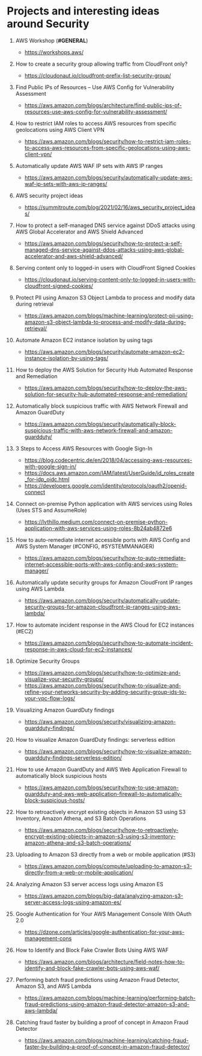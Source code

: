 
# Projects and interesting ideas around Security

1. AWS Workshop (**#GENERAL**)
	- https://workshops.aws/

1. How to create a security group allowing traffic from CloudFront only?
	- https://cloudonaut.io/cloudfront-prefix-list-security-group/

1. Find Public IPs of Resources – Use AWS Config for Vulnerability Assessment
	- https://aws.amazon.com/blogs/architecture/find-public-ips-of-resources-use-aws-config-for-vulnerability-assessment/

1. How to restrict IAM roles to access AWS resources from specific geolocations using AWS Client VPN
	- https://aws.amazon.com/blogs/security/how-to-restrict-iam-roles-to-access-aws-resources-from-specific-geolocations-using-aws-client-vpn/

1. Automatically update AWS WAF IP sets with AWS IP ranges
	- https://aws.amazon.com/blogs/security/automatically-update-aws-waf-ip-sets-with-aws-ip-ranges/

1. AWS security project ideas
	- https://summitroute.com/blog/2021/02/16/aws_security_project_ideas/

1. How to protect a self-managed DNS service against DDoS attacks using AWS Global Accelerator and AWS Shield Advanced
	- https://aws.amazon.com/blogs/security/how-to-protect-a-self-managed-dns-service-against-ddos-attacks-using-aws-global-accelerator-and-aws-shield-advanced/

1. Serving content only to logged-in users with CloudFront Signed Cookies
	- https://cloudonaut.io/serving-content-only-to-logged-in-users-with-cloudfront-signed-cookies/

1. Protect PII using Amazon S3 Object Lambda to process and modify data during retrieval
	- https://aws.amazon.com/blogs/machine-learning/protect-pii-using-amazon-s3-object-lambda-to-process-and-modify-data-during-retrieval/

1. Automate Amazon EC2 instance isolation by using tags
	- https://aws.amazon.com/blogs/security/automate-amazon-ec2-instance-isolation-by-using-tags/

1. How to deploy the AWS Solution for Security Hub Automated Response and Remediation
	- https://aws.amazon.com/blogs/security/how-to-deploy-the-aws-solution-for-security-hub-automated-response-and-remediation/

1. Automatically block suspicious traffic with AWS Network Firewall and Amazon GuardDuty
	- https://aws.amazon.com/blogs/security/automatically-block-suspicious-traffic-with-aws-network-firewall-and-amazon-guardduty/

1. 3 Steps to Access AWS Resources with Google Sign-In
	- https://blog.codecentric.de/en/2018/04/accessing-aws-resources-with-google-sign-in/
	- https://docs.aws.amazon.com/IAM/latest/UserGuide/id_roles_create_for-idp_oidc.html
	- https://developers.google.com/identity/protocols/oauth2/openid-connect

1. Connect on-premise Python application with AWS services using Roles (Uses STS and AssumeRole)
	- https://lvthillo.medium.com/connect-on-premise-python-application-with-aws-services-using-roles-8b24ab4872e6

1. How to auto-remediate internet accessible ports with AWS Config and AWS System Manager (#CONFIG, #SYSTEMMANAGER)
	- https://aws.amazon.com/blogs/security/how-to-auto-remediate-internet-accessible-ports-with-aws-config-and-aws-system-manager/
	
1. Automatically update security groups for Amazon CloudFront IP ranges using AWS Lambda
	- https://aws.amazon.com/blogs/security/automatically-update-security-groups-for-amazon-cloudfront-ip-ranges-using-aws-lambda/
	
1. How to automate incident response in the AWS Cloud for EC2 instances (#EC2)
	- https://aws.amazon.com/blogs/security/how-to-automate-incident-response-in-aws-cloud-for-ec2-instances/
	
1. Optimize Security Groups
	- https://aws.amazon.com/blogs/security/how-to-optimize-and-visualize-your-security-groups/
	- https://aws.amazon.com/blogs/security/how-to-visualize-and-refine-your-networks-security-by-adding-security-group-ids-to-your-vpc-flow-logs/
	
1. Visualizing Amazon GuardDuty findings
	- https://aws.amazon.com/blogs/security/visualizing-amazon-guardduty-findings/
	
1. How to visualize Amazon GuardDuty findings: serverless edition
	- https://aws.amazon.com/blogs/security/how-to-visualize-amazon-guardduty-findings-serverless-edition/
		
1. How to use Amazon GuardDuty and AWS Web Application Firewall to automatically block suspicious hosts
	- https://aws.amazon.com/blogs/security/how-to-use-amazon-guardduty-and-aws-web-application-firewall-to-automatically-block-suspicious-hosts/
	
1. How to retroactively encrypt existing objects in Amazon S3 using S3 Inventory, Amazon Athena, and S3 Batch Operations
	- https://aws.amazon.com/blogs/security/how-to-retroactively-encrypt-existing-objects-in-amazon-s3-using-s3-inventory-amazon-athena-and-s3-batch-operations/
	
1. Uploading to Amazon S3 directly from a web or mobile application (#S3)
	- https://aws.amazon.com/blogs/compute/uploading-to-amazon-s3-directly-from-a-web-or-mobile-application/
	
1. Analyzing Amazon S3 server access logs using Amazon ES
	- https://aws.amazon.com/blogs/big-data/analyzing-amazon-s3-server-access-logs-using-amazon-es/

1. Google Authentication for Your AWS Management Console With OAuth 2.0
	- https://dzone.com/articles/google-authentication-for-your-aws-management-cons

1. How to Identify and Block Fake Crawler Bots Using AWS WAF
	- https://aws.amazon.com/blogs/architecture/field-notes-how-to-identify-and-block-fake-crawler-bots-using-aws-waf/

1. Performing batch fraud predictions using Amazon Fraud Detector, Amazon S3, and AWS Lambda
	- https://aws.amazon.com/blogs/machine-learning/performing-batch-fraud-predictions-using-amazon-fraud-detector-amazon-s3-and-aws-lambda/
	
1. Catching fraud faster by building a proof of concept in Amazon Fraud Detector
	- https://aws.amazon.com/blogs/machine-learning/catching-fraud-faster-by-building-a-proof-of-concept-in-amazon-fraud-detector/